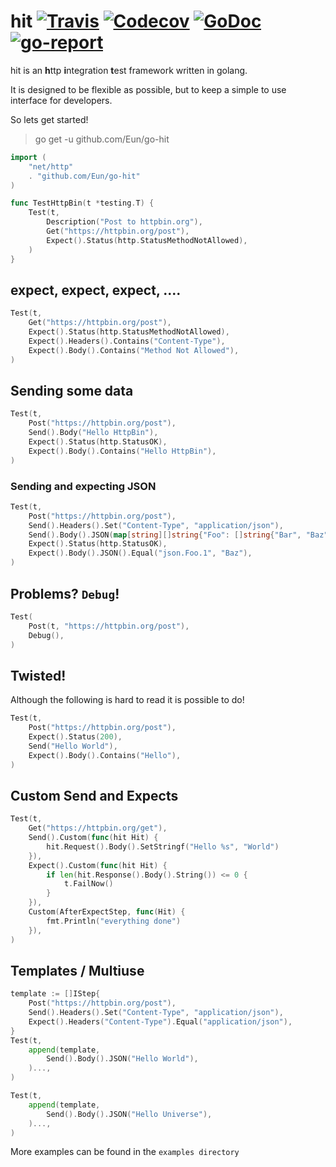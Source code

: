 # hit [![Travis](https://img.shields.io/travis/Eun/go-hit.svg)](https://travis-ci.org/Eun/go-hit) [![Codecov](https://img.shields.io/codecov/c/github/Eun/go-hit.svg)](https://codecov.io/gh/Eun/go-hit) [![GoDoc](https://godoc.org/github.com/Eun/go-hit?status.svg)](https://godoc.org/github.com/Eun/go-hit) [![go-report](https://goreportcard.com/badge/github.com/Eun/go-hit)](https://goreportcard.com/report/github.com/Eun/go-hit)
hit is an **h**ttp **i**ntegration **t**est framework written in golang.

It is designed to be flexible as possible, but to keep a simple to use interface for developers.

So lets get started!

> go get -u github.com/Eun/go-hit

```go
import (
	"net/http"
	. "github.com/Eun/go-hit"
)

func TestHttpBin(t *testing.T) {
    Test(t,
        Description("Post to httpbin.org"),
        Get("https://httpbin.org/post"),
        Expect().Status(http.StatusMethodNotAllowed),
    )
}
``` 

## expect, expect, expect, ....
```go
Test(t,
    Get("https://httpbin.org/post"),
    Expect().Status(http.StatusMethodNotAllowed),
    Expect().Headers().Contains("Content-Type"),
    Expect().Body().Contains("Method Not Allowed"),
)
``` 

## Sending some data
```go
Test(t,
    Post("https://httpbin.org/post"),
    Send().Body("Hello HttpBin"),
    Expect().Status(http.StatusOK),
    Expect().Body().Contains("Hello HttpBin"), 
)
``` 

### Sending and expecting JSON
```go
Test(t,
    Post("https://httpbin.org/post"),
    Send().Headers().Set("Content-Type", "application/json"),
    Send().Body().JSON(map[string][]string{"Foo": []string{"Bar", "Baz"}}),
    Expect().Status(http.StatusOK),
    Expect().Body().JSON().Equal("json.Foo.1", "Baz"),
)
``` 

## Problems? `Debug`!
```go
Test(
    Post(t, "https://httpbin.org/post"),
    Debug(),
)
```

## Twisted!
Although the following is hard to read it is possible to do!
```go
Test(t,
    Post("https://httpbin.org/post"),
    Expect().Status(200),
    Send("Hello World"),
    Expect().Body().Contains("Hello"),
)
```

## Custom Send and Expects
```go
Test(t,
    Get("https://httpbin.org/get"),
    Send().Custom(func(hit Hit) {
        hit.Request().Body().SetStringf("Hello %s", "World")
    }),
    Expect().Custom(func(hit Hit) {
        if len(hit.Response().Body().String()) <= 0 {
            t.FailNow()
        }
    }),
    Custom(AfterExpectStep, func(Hit) {
        fmt.Println("everything done")
    }),
)
```

## Templates / Multiuse
```go
template := []IStep{
    Post("https://httpbin.org/post"),
    Send().Headers().Set("Content-Type", "application/json"),
    Expect().Headers("Content-Type").Equal("application/json"),
}
Test(t,
    append(template,
        Send().Body().JSON("Hello World"),
    )...,
)

Test(t,
    append(template,
        Send().Body().JSON("Hello Universe"),
    )...,
)
```
More examples can be found in the `examples directory`